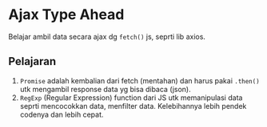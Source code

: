 # Ajax Type Ahead

Belajar ambil data secara ajax dg ```fetch()``` js, seprti lib axios.

## Pelajaran

1. ```Promise``` adalah kembalian dari fetch (mentahan) dan harus pakai ```.then()``` utk mengambil response data yg bisa dibaca (json).
2. ```RegExp``` (Regular Expression) function dari JS utk memanipulasi data seprti mencocokkan data, menfilter data. Kelebihannya lebih pendek codenya dan lebih cepat.

